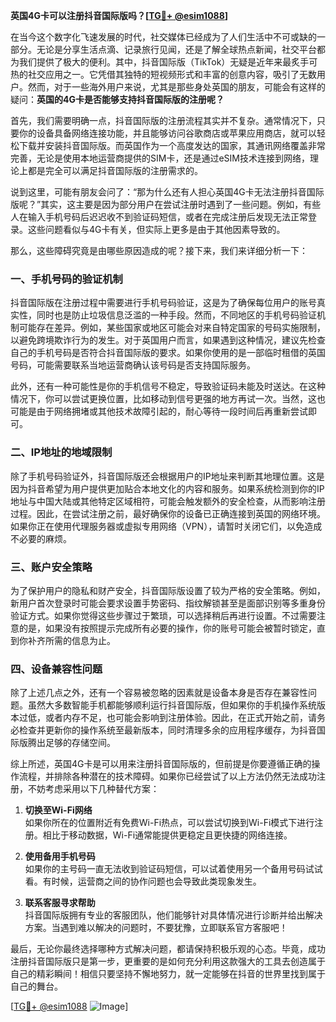 **英国4G卡可以注册抖音国际版吗？[[TG💪+ @esim1088](https://t.me/s/esim1088)]**

在当今这个数字化飞速发展的时代，社交媒体已经成为了人们生活中不可或缺的一部分。无论是分享生活点滴、记录旅行见闻，还是了解全球热点新闻，社交平台都为我们提供了极大的便利。其中，抖音国际版（TikTok）无疑是近年来最炙手可热的社交应用之一。它凭借其独特的短视频形式和丰富的创意内容，吸引了无数用户。然而，对于一些海外用户来说，尤其是那些身处英国的朋友，可能会有这样的疑问：**英国的4G卡是否能够支持抖音国际版的注册呢？**

首先，我们需要明确一点，抖音国际版的注册流程其实并不复杂。通常情况下，只要你的设备具备网络连接功能，并且能够访问谷歌商店或苹果应用商店，就可以轻松下载并安装抖音国际版。而英国作为一个高度发达的国家，其通讯网络覆盖非常完善，无论是使用本地运营商提供的SIM卡，还是通过eSIM技术连接到网络，理论上都是完全可以满足抖音国际版的注册需求的。

说到这里，可能有朋友会问了：“那为什么还有人担心英国4G卡无法注册抖音国际版呢？”其实，这主要是因为部分用户在尝试注册时遇到了一些问题。例如，有些人在输入手机号码后迟迟收不到验证码短信，或者在完成注册后发现无法正常登录。这些问题看似与4G卡有关，但实际上更多是由于其他因素导致的。

那么，这些障碍究竟是由哪些原因造成的呢？接下来，我们来详细分析一下：

### **一、手机号码的验证机制**
抖音国际版在注册过程中需要进行手机号码验证，这是为了确保每位用户的账号真实性，同时也是防止垃圾信息泛滥的一种手段。然而，不同地区的手机号码验证机制可能存在差异。例如，某些国家或地区可能会对来自特定国家的号码实施限制，以避免跨境欺诈行为的发生。对于英国用户而言，如果遇到这种情况，建议先检查自己的手机号码是否符合抖音国际版的要求。如果你使用的是一部临时租借的英国号码，可能需要联系当地运营商确认该号码是否支持国际服务。

此外，还有一种可能性是你的手机信号不稳定，导致验证码未能及时送达。在这种情况下，你可以尝试更换位置，比如移动到信号更强的地方再试一次。当然，这也可能是由于网络拥堵或其他技术故障引起的，耐心等待一段时间后再重新尝试即可。

### **二、IP地址的地域限制**
除了手机号码验证外，抖音国际版还会根据用户的IP地址来判断其地理位置。这是因为抖音希望为用户提供更加贴合本地文化的内容和服务。如果系统检测到你的IP地址与中国大陆或其他特定区域相符，可能会触发额外的安全检查，从而影响注册过程。因此，在尝试注册之前，最好确保你的设备已正确连接到英国的网络环境。如果你正在使用代理服务器或虚拟专用网络（VPN），请暂时关闭它们，以免造成不必要的麻烦。

### **三、账户安全策略**
为了保护用户的隐私和财产安全，抖音国际版设置了较为严格的安全策略。例如，新用户首次登录时可能会要求设置手势密码、指纹解锁甚至是面部识别等多重身份验证方式。如果你觉得这些步骤过于繁琐，可以选择稍后再进行设置。不过需要注意的是，如果没有按照提示完成所有必要的操作，你的账号可能会被暂时锁定，直到你补齐所需的信息为止。

### **四、设备兼容性问题**
除了上述几点之外，还有一个容易被忽略的因素就是设备本身是否存在兼容性问题。虽然大多数智能手机都能够顺利运行抖音国际版，但如果你的手机操作系统版本过低，或者内存不足，也可能会影响到注册体验。因此，在正式开始之前，请务必检查并更新你的操作系统至最新版本，同时清理多余的应用程序缓存，为抖音国际版腾出足够的存储空间。

综上所述，英国4G卡是可以用来注册抖音国际版的，但前提是你要遵循正确的操作流程，并排除各种潜在的技术障碍。如果你已经尝试了以上方法仍然无法成功注册，不妨考虑采用以下几种替代方案：

1. **切换至Wi-Fi网络**  
   如果你所在的位置附近有免费Wi-Fi热点，可以尝试切换到Wi-Fi模式下进行注册。相比于移动数据，Wi-Fi通常能提供更稳定且更快捷的网络连接。

2. **使用备用手机号码**  
   如果你的主号码一直无法收到验证码短信，可以试着使用另一个备用号码试试看。有时候，运营商之间的协作问题也会导致此类现象发生。

3. **联系客服寻求帮助**  
   抖音国际版拥有专业的客服团队，他们能够针对具体情况进行诊断并给出解决方案。当遇到难以解决的问题时，不要犹豫，立即联系官方客服吧！

最后，无论你最终选择哪种方式解决问题，都请保持积极乐观的心态。毕竟，成功注册抖音国际版只是第一步，更重要的是如何充分利用这款强大的工具去创造属于自己的精彩瞬间！相信只要坚持不懈地努力，就一定能够在抖音的世界里找到属于自己的舞台。

[[TG💪+ @esim1088](https://t.me/s/esim1088) ![Image](https://i.postimg.cc/4NQfJmqS/Snipaste-2025-05-13-00-14-12.png)]